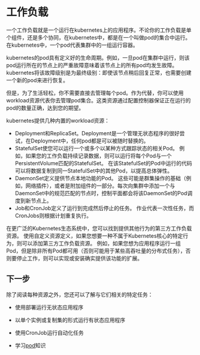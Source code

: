 # 工作负载

一个工作负载就是一个运行在kubernetes上的应用程序。不论你的工作负载是单个组件，还是多个协同，在kubernetes中，都是在一个叫做pod的集合中运行。在kubernetes中，一个pod代表集群中的一组运行容器。

kubernetes的pod具有定义好的生命周期。例如，一旦pod在集群中运行，则该pod运行所在的节点上的严重故障意味着该节点上的所有pod均发生故障。kubernetes将该故障级别是为最终级别：即使该节点稍后回复正常，也需要创建一个新的pod来进行恢复。

但是，为了生活轻松，你不需要直接去管理每个pod。作为代替，你可以使用workload资源代表你去管理pod集合。这类资源通过配置控制器保证正在运行的pod的数量正确，达到您的期望。

kubernetes提供几种内置的workload资源：

* Deployment和ReplicaSet。Deployment是一个管理无状态程序的很好尝试，在Deployment中，任何pod都是可以被随时替换的。
* StatefulSet使您可以运行一个或多个以某种方式跟踪状态的相关Pod。 例如，如果您的工作负载持续记录数据，则可以运行将每个Pod与一个PersistentVolume匹配的StatefulSet。 在该StatefulSet的Pod中运行的代码可以将数据复制到同一StatefulSet中的其他Pod，以提高总体弹性。
* DaemonSet定义提供节点本地功能的Pod。 这些可能是群集操作的基础（例如，网络插件），或者是附加组件的一部分。每次向集群中添加一个与DaemonSet中的规范匹配的节点时，控制平面都会将该DaemonSet的Pod调度到新节点上。
* Job和CronJob定义了运行到完成然后停止的任务。 作业代表一次性任务，而CronJobs则根据计划重复执行。

在更广泛的Kubernetes生态系统中，您可以找到提供其他行为的第三方工作负载资源。 使用自定义资源定义，如果您想要一种不属于Kubernetes核心的特定行为，则可以添加第三方工作负载资源。 例如，如果您想为应用程序运行一组Pod，但是除非所有Pod都可用（否则可能用于某些高吞吐量的分布式任务），否则要停止工作，则可以实现或安装确实提供该功能的扩展。

## 下一步

除了阅读每种资源之外，您还可以了解与它们相关的特定任务：

* 使用部署运行无状态应用程序

* 以单个实例或复制集的形式运行有状态应用程序

* 使用CronJob运行自动化任务

* 学习[pod](pods/README.md)知识